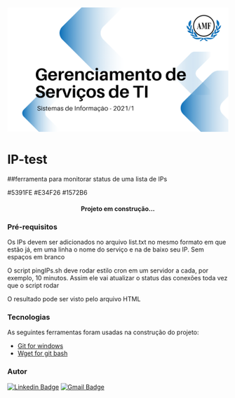 <h1 align="center">
<img alt="Logo do repositório incluindo o nome da disciplina, logo da AMF e o semestre
2021/1 " src="capaGit.png" width="650px">
</h1>

# IP-test

##ferramenta para monitorar status de uma lista de IPs

#5391FE #E34F26 #1572B6

<h4 align="center">Projeto em construção...</h4>

### Pré-requisitos
Os IPs devem ser adicionados no arquivo list.txt no mesmo formato em que estão já, em uma linha o nome do serviço e na de baixo seu IP. Sem espaços em branco

O script pingIPs.sh deve rodar estilo cron em um servidor a cada, por exemplo, 10 minutos. Assim ele vai atualizar o status das conexões toda vez que o script rodar

O resultado pode ser visto pelo arquivo HTML

### Tecnologias
As seguintes ferramentas foram usadas na construção do projeto:
- [Git for windows](https://git-scm.com/downloads/)
- [Wget for git bash](https://eternallybored.org/misc/wget/)

### Autor


[![Linkedin Badge](https://img.shields.io/badge/-Carlos-blue?style=flat-square&logo=Linkedin&logoColor=white&link=https://www.linkedin.com/in/carlos-schumacher/)](https://www.linkedin.com/in/carlos-schumacher/) 
[![Gmail Badge](https://img.shields.io/badge/-carlosdu.carloseduardo@gmail.com-c14438?style=flat-square&logo=Gmail&logoColor=white&link=mailto:carlosdu.carloseduardo@gmail.com)](mailto:carlosdu.carloseduardo@gmail.com)
